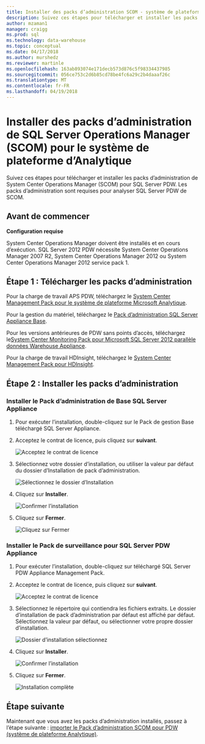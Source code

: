 ```yaml
---
title: Installer des packs d’administration SCOM - système de plateforme Analytique | Documents Microsoft
description: Suivez ces étapes pour télécharger et installer les packs d’administration de System Center Operations Manager (SCOM) pour SQL Server PDW. Les packs d’administration sont requises pour analyser SQL Server PDW de SCOM.
author: mzaman1
manager: craigg
ms.prod: sql
ms.technology: data-warehouse
ms.topic: conceptual
ms.date: 04/17/2018
ms.author: murshedz
ms.reviewer: martinle
ms.openlocfilehash: 163ab893074e171decb573d876c5f98334437985
ms.sourcegitcommit: 056ce753c2d6b85cd78be4fc6a29c2b4daaaf26c
ms.translationtype: MT
ms.contentlocale: fr-FR
ms.lasthandoff: 04/19/2018
---
```

# <a name="install-sql-server-operations-manager-scom-management-packs-for-analytics-platform-system"></a>Installer des packs d’administration de SQL Server Operations Manager (SCOM) pour le système de plateforme d’Analytique
Suivez ces étapes pour télécharger et installer les packs d’administration de System Center Operations Manager (SCOM) pour SQL Server PDW. Les packs d’administration sont requises pour analyser SQL Server PDW de SCOM.  
  
## <a name="BeforeBegin"></a>Avant de commencer  
**Configuration requise**  
  
System Center Operations Manager doivent être installés et en cours d’exécution. SQL Server 2012 PDW nécessite System Center Operations Manager 2007 R2, System Center Operations Manager 2012 ou System Center Operations Manager 2012 service pack 1.  
  
## <a name="Step1"></a>Étape 1 : Télécharger les packs d’administration  
Pour la charge de travail APS PDW, téléchargez le [System Center Management Pack pour le système de plateforme Microsoft Analytique](http://go.microsoft.com/fwlink/?LinkId=396857).  
  
Pour la gestion du matériel, téléchargez le [Pack d’administration SQL Server Appliance Base](http://www.microsoft.com/en-us/download/details.aspx?displaylang=en&id=11436).  
  
Pour les versions antérieures de PDW sans points d’accès, téléchargez le[System Center Monitoring Pack pour Microsoft SQL Server 2012 parallèle données Warehouse Appliance](http://go.microsoft.com/fwlink/p/?LinkId=282661).  
  
Pour la charge de travail HDInsight, téléchargez le [System Center Management Pack pour HDInsight](http://go.microsoft.com/fwlink/?LinkId=390208).  
  
## <a name="Step2"></a>Étape 2 : Installer les packs d’administration  
  
### <a name="install-the-sql-server-appliance-base-management-pack"></a>Installer le Pack d’administration de Base SQL Server Appliance  
  
1.  Pour exécuter l’installation, double-cliquez sur le Pack de gestion Base téléchargé SQL Server Appliance.  
  
2.  Acceptez le contrat de licence, puis cliquez sur **suivant**.  
  
    ![Acceptez le contrat de licence](./media/install-the-scom-management-packs/SCOM_licnse_agrmt.png "SCOM_licnse_agrmt")  
  
3.  Sélectionnez votre dossier d’installation, ou utiliser la valeur par défaut du dossier d’Installation de pack d’administration.  
  
    ![Sélectionnez le dossier d’Installation](./media/install-the-scom-management-packs/SCOM_licnse_agrmt2.png "SCOM_licnse_agrmt2")  
  
4.  Cliquez sur **Installer**.  
  
    ![Confirmer l’installation](./media/install-the-scom-management-packs/SCOM_licnse_agrmt3.png "SCOM_licnse_agrmt3")  
  
5.  Cliquez sur **Fermer**.  
  
    ![Cliquez sur Fermer](./media/install-the-scom-management-packs/SCOM_licnse_agrmt4.png "SCOM_licnse_agrmt4")  
  
### <a name="install-the-monitoring-pack-for-sql-server-pdw-appliance"></a>Installer le Pack de surveillance pour SQL Server PDW Appliance  
  
1.  Pour exécuter l’installation, double-cliquez sur téléchargé SQL Server PDW Appliance Management Pack.  
  
2.  Acceptez le contrat de licence, puis cliquez sur **suivant**.  
  
    ![Acceptez le contrat de licence](./media/install-the-scom-management-packs/SCOM_licnse_agmtB.png "SCOM_licnse_agmtB")  
  
3.  Sélectionnez le répertoire qui contiendra les fichiers extraits. Le dossier d’installation de pack d’administration par défaut est affiché par défaut. Sélectionnez la valeur par défaut, ou sélectionner votre propre dossier d’installation.  
  
    ![Dossier d’installation sélectionnez](./media/install-the-scom-management-packs/SCOM_licnse_agmtB1.png "SCOM_licnse_agmtB1")  
  
4.  Cliquez sur **Installer**.  
  
    ![Confirmer l’installation](./media/install-the-scom-management-packs/SCOM_licnse_agmtB2.png "SCOM_licnse_agmtB2")  
  
5.  Cliquez sur **Fermer**.  
  
    ![Installation complète](./media/install-the-scom-management-packs/SCOM_licnse_agmtB3.png "SCOM_licnse_agmtB3")  
  
## <a name="next-step"></a>Étape suivante  
Maintenant que vous avez les packs d’administration installés, passez à l’étape suivante : [importer le Pack d’administration SCOM pour PDW &#40;système de plateforme Analytique&#41;](import-the-scom-management-pack-for-pdw.md).  
  
<!-- MISSING LINKS ## See Also  
[Common Metadata Query Examples &#40;SQL Server PDW&#41;](../sqlpdw/common-metadata-query-examples-sql-server-pdw.md)  -->  
  
